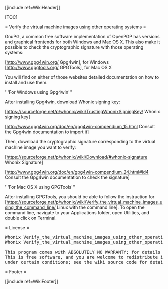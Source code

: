 [[include ref=WikiHeader]]

[TOC]

<!--
Copyright:

   Whonix Verify_the_virtual_machine_images_using_other_operating_systems wiki page Copyright (C) Amnesia <amnesia at boum dot org>
   Whonix Verify_the_virtual_machine_images_using_other_operating_systems wiki page Portions Copyright (C) 2012 adrelanos <adrelanos at riseup dot net>
   
   This program is free software; you can redistribute it and/or modify
   it under the terms of the GNU General Public License as published by
   the Free Software Foundation; either version 3 of the License, or
   (at your option) any later version.
         
   This program is distributed in the hope that it will be useful,
   but WITHOUT ANY WARRANTY; without even the implied warranty of
   MERCHANTABILITY or FITNESS FOR A PARTICULAR PURPOSE.  See the
   GNU General Public License for more details.
      
   You should have received a copy of the GNU General Public License
   along with this program; if not, write to:

    Free Software Foundation, Inc. 
    51 Franklin St, Fifth Floor
    Boston, MA 02110-1301, USA.

On Debian GNU/Linux systems, the complete text of the GNU General Public
License can be found in the /usr/share/common-licenses' directory.

The complete text of the GNU General Public License can also be found online on gnu.org <https://www.gnu.org/licenses/gpl.html>, in Whonix virtual machine images in /usr/share/common-licenses/GPL-3 file or in Whonix wiki on <https://sourceforge.net/p/whonix/wiki/GPLv3/>.
-->

<!--
The Whonix Verify_the_virtual_machine_images_using_other_operating_systems wiki page is a fork of the Tails Verify the ISO image using other operating systems page, from this exact source <http://git.immerda.ch/?p=amnesia.git;a=blob;f=wiki/src/doc/get/verify_the_iso_image_using_other_operating_systems.html;hb=24b927c2053668b662664513a59b5402ba51b50a>.
-->

= Verify the virtual machine images using other operating systems =

GnuPG, a common free software implementation of OpenPGP has versions and graphical frontends for both Windows and Mac OS X. This also make it possible to check the cryptographic signature with those operating systems:

[http://www.gpg4win.org/ Gpg4win], for Windows [http://www.gpgtools.org/ GPGTools], for Mac OS X

You will find on either of those websites detailed documentation on how to install and use them.

'''For Windows using Gpg4win'''

After installing Gpg4win, download Whonix signing key:

[https://sourceforge.net/p/whonix/wiki/TrustingWhonixSigningKey/ Whonix signing key]

[http://www.gpg4win.org/doc/en/gpg4win-compendium_15.html Consult the Gpg4win documentation to import it]

Then, download the cryptographic signature corresponding to the virtual machine image you want to verify:

[https://sourceforge.net/p/whonix/wiki/Download/#whonix-signature Whonix Signature]

[http://www.gpg4win.org/doc/en/gpg4win-compendium_24.html#id4 Consult the Gpg4win documentation to check the signature]

'''For Mac OS X using GPGTools'''

After installing GPGTools, you should be able to follow the instruction for [https://sourceforge.net/p/whonix/wiki/Verify_the_virtual_machine_images_using_the_command_line/ Linux with the command line]. To open the command line, navigate to your Applications folder, open Utilities, and double click on Terminal.

= License =

<pre>Whonix Verify_the_virtual_machine_images_using_other_operating_systems wiki page Copyright (C) Amnesia &lt;amnesia at boum dot org&gt;
Whonix Verify_the_virtual_machine_images_using_other_operating_systems wiki page Portions Copyright (C) 2012 adrelanos &lt;adrelanos at riseup dot net&gt;

This program comes with ABSOLUTELY NO WARRANTY; for details see the wiki source code.
This is free software, and you are welcome to redistribute it
under certain conditions; see the wiki source code for details.</pre>
= Footer =

[[include ref=WikiFooter]]

